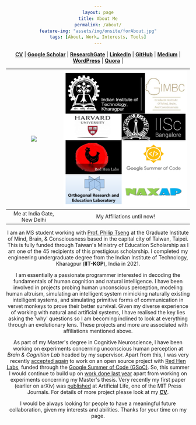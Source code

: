 ```yaml
---
layout: page
title: About Me
permalink: /about/
feature-img: "assets/img/onsite/forAbout.jpg"
tags: [About, Work, Interests, Tools]
---
```


<head> 
        <style> 
            body { 
                text-align:center; 
            }
        </style> 

</head> 


<a href="https://drive.google.com/file/d/1BCsc5qrkUcVU_g6ws-IEWjxFGz_n3ZIG/view?usp=sharing" target="_blank"><b>CV</b></a> | <a href="https://scholar.google.com/citations?user=FTCbGjoAAAAJ&hl=en" target="_blank"><b>Google Scholar</b></a> | <a href="https://www.researchgate.net/profile/Ankit_Gupta93" target="_blank"><b>ResearchGate</b></a> | <a href="https://www.linkedin.com/in/ankiitgupta7/" target="_blank"><b>LinkedIn</b></a> | <a href="https://github.com/ankiitgupta7" target="_blank"><b>GitHub</b></a> | <a href="https://medium.com/@ankiitgupta7" target="_blank"><b>Medium</b></a> | <a href="https://ankiitgupta7.wordpress.com/" target="_blank"><b>WordPress</b></a> | <a href="https://www.quora.com/profile/Ankit-Gupta-1695" target="_blank"><b>Quora</b></a> |

![](https://avatars3.githubusercontent.com/u/25341569?s=460&u=295da8eee2df232778c0b6c18fef0828a2137e01&v=4)  |  ![](https://github.com/ankiitgupta7/ankiitgupta7.github.io/blob/master/assets/img/onsite/affiliations-updated.png?raw=true)
:-------------------------:|:-------------------------:
Me at India Gate, New Delhi             |   My Affiliations until now!


I am an MS student working with [Prof. Philip Tseng](https://scholar.google.com/citations?user=QNFVE3MAAAAJ&hl=en) at the Graduate Institute of Mind, Brain, & Consciousness based in the capital city of Taiwan, Taipei. This is fully funded through Taiwan's Ministry of Education Scholarship as I am one of the 45 recipients of this prestigious scholarship. I completed my engineering undergraduate degree from the Indian Institute of Technology, Kharagpur (**IIT-KGP**), India in 2021.

I am essentially a passionate programmer interested in decoding the fundamentals of human cognition and natural intelligence. I have been involved in projects probing human unconscious perception, modeling human altruism, simulating an intelligent system mimicking naturally existing intelligent systems, and simulating primitive forms of communication in vervet monkeys to prove their better survival. Given my diverse experience of working with natural and artificial systems, I have realised the key lies asking the 'why' questions so I am becoming inclined to look at everything through an evolutionary lens. These projects and more are associated with affiliations mentioned above.  

As part of my Master's degree in Cognitive Neuroscience, I have been working on experiments concerning unconscious human perception at *Brain & Cognition Lab* headed by my supervisor. Apart from this, I was very recently [accepted again](https://summerofcode.withgoogle.com/programs/2022/projects/3gJf6UQy) to work on an open source project with [Red Hen Labs](https://www.redhenlab.org/), funded through the [Google Summer of Code (GSoC)](https://summerofcode.withgoogle.com/). So, this summer I would continue to build up on [work done last year](https://summerofcode.withgoogle.com/projects/4650423719297024) apart from working on experiments concerning my Master's thesis. Very recently my first paper (earlier on arXiv) was [published](https://direct.mit.edu/artl/article-abstract/28/3/369/112444/Braitenberg-Vehicles-as-Developmental?redirectedFrom=fulltext) at Artificial Life, one of the MIT Press Journals. For details of more project please look at my <a href="https://drive.google.com/file/d/1BCsc5qrkUcVU_g6ws-IEWjxFGz_n3ZIG/view?usp=sharing" target="_blank"><b>CV</b></a>.


I would be always looking for people to have a meaningful future collaboration, given my interests and abilities. Thanks for your time on my page.
